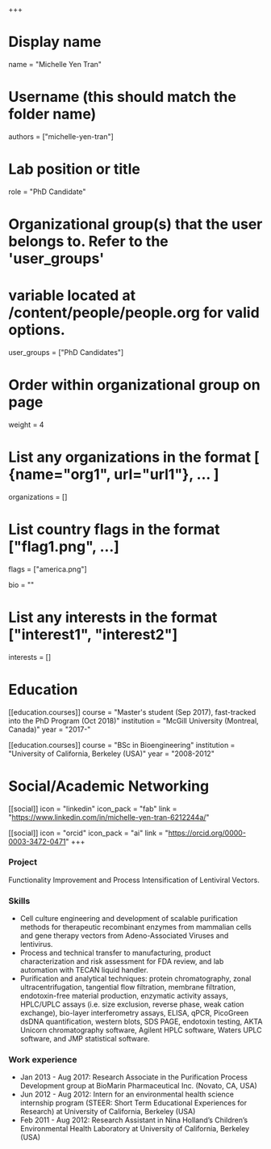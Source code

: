 +++
# Display name
name = "Michelle Yen Tran"

# Username (this should match the folder name)
authors = ["michelle-yen-tran"]

# Lab position or title
role = "PhD Candidate"

# Organizational group(s) that the user belongs to. Refer to the 'user_groups'
# variable located at /content/people/people.org for valid options.
user_groups = ["PhD Candidates"]

# Order within organizational group on page
weight = 4

# List any organizations in the format [ {name="org1", url="url1"}, ... ]
organizations = []

# List country flags in the format ["flag1.png", ...]
flags = ["america.png"]

bio = ""

# List any interests in the format ["interest1", "interest2"]
interests = []

# Education
[[education.courses]]
  course = "Master's student (Sep 2017), fast-tracked into the PhD Program (Oct 2018)"
  institution = "McGill University (Montreal, Canada)"
  year = "2017-"

[[education.courses]]
  course = "BSc in Bioengineering"
  institution = "University of California, Berkeley (USA)"
  year = "2008-2012"

# Social/Academic Networking
[[social]]
  icon = "linkedin"
  icon_pack = "fab"
  link = "https://www.linkedin.com/in/michelle-yen-tran-6212244a/"

[[social]]
  icon = "orcid"
  icon_pack = "ai"
  link = "https://orcid.org/0000-0003-3472-0471"
+++

### Project
Functionality Improvement and Process Intensification of Lentiviral Vectors.

### Skills
- Cell culture engineering and development of scalable purification methods for
  therapeutic recombinant enzymes from mammalian cells and gene therapy vectors
  from Adeno-Associated Viruses and lentivirus.
- Process and technical transfer to manufacturing, product characterization and
  risk assessment for FDA review, and lab automation with TECAN liquid handler.
- Purification and analytical techniques: protein chromatography, zonal
  ultracentrifugation, tangential flow filtration, membrane filtration,
  endotoxin-free material production, enzymatic activity assays, HPLC/UPLC
  assays (i.e. size exclusion, reverse phase, weak cation exchange), bio-layer
  interferometry assays, ELISA, qPCR, PicoGreen dsDNA quantification, western
  blots, SDS PAGE, endotoxin testing, AKTA Unicorn chromatography software,
  Agilent HPLC software, Waters UPLC software, and JMP statistical software.

### Work experience
- Jan 2013 - Aug 2017: Research Associate in the Purification Process
  Development group at BioMarin Pharmaceutical Inc. (Novato, CA, USA)
- Jun 2012 - Aug 2012: Intern for an environmental health science internship
  program (STEER: Short Term Educational Experiences for Research) at University
  of California, Berkeley (USA)
- Feb 2011 - Aug 2012: Research Assistant in Nina Holland’s Children’s
  Environmental Health Laboratory at University of California, Berkeley (USA)
